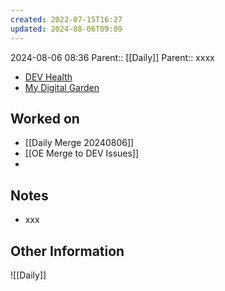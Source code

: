 ```yaml
---
created: 2022-07-15T16:27
updated: 2024-08-06T09:09
---
```

2024-08-06 08:36
Parent:: [[Daily]] 
Parent:: xxxx

- [DEV Health](https://health-configdev.mixtelematics.com/public/mapshow.htm?id=2001&mapid=1A35514B-E08F-4B7C-90B8-CD1774AE8CA3)
- [My Digital Garden](https://my-digital-garden-ten-inky.vercel.app/)

## Worked on

- [[Daily Merge 20240806]]
- [[OE Merge to DEV Issues]]
- 

## Notes

- xxx

## Other Information

![[Daily]]
